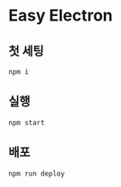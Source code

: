 # Easy Electron

## 첫 세팅
```console
npm i
```

## 실행
```console
npm start
```

## 배포
```console
npm run deploy
```